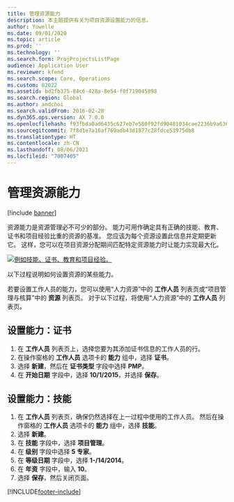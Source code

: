 ```yaml
---
title: 管理资源能力
description: 本主题提供有关为项目资源设置能力的信息。
author: Yowelle
ms.date: 09/01/2020
ms.topic: article
ms.prod: ''
ms.technology: ''
ms.search.form: ProjProjectsListPage
audience: Application User
ms.reviewer: kfend
ms.search.scope: Core, Operations
ms.custom: 82022
ms.assetid: bd2fb375-84c6-428a-8e54-f0f719045898
ms.search.region: Global
ms.author: andchoi
ms.search.validFrom: 2016-02-28
ms.dyn365.ops.version: AX 7.0.0
ms.openlocfilehash: f93fbda0ad6435c627eb7e580f92fd90481034cae2236b9a636195883470ca5c
ms.sourcegitcommit: 7f8d1e7a16af769adb43d1877c28fdce53975db8
ms.translationtype: HT
ms.contentlocale: zh-CN
ms.lasthandoff: 08/06/2021
ms.locfileid: "7007405"
---
```

# <a name="manage-resource-competencies"></a>管理资源能力

[!include [banner](../includes/banner.md)]

资源能力是资源管理必不可少的部分。 能力可用作确定具有正确的技能、教育、证书和项目经验比重的资源的基准。 您应该为每个资源设置此信息并定期更新它。 这样，您可以在项目资源分配期间匹配特定资源能力时让能力实现最大化。

[![例如技能、证书、教育和项目经验。](./media/projectresourcing06-1024x383.jpg)](./media/projectresourcing06.jpg)

以下过程说明如何设置资源的某些能力。

若要设置工作人员的能力，您可以使用“人力资源”中的 **工作人员** 列表页或“项目管理与核算”中的 **资源** 列表页。 对于以下过程，将使用“人力资源”中的 **工作人员** 列表页。

## <a name="set-up-competencies-certificates"></a>设置能力：证书

1. 在 **工作人员** 列表页上，选择您要为其添加证书信息的工作人员的行。
2. 在操作窗格的 **工作人员** 选项卡的 **能力** 组中，选择 **证书**。
3. 选择 **新建**，然后在 **证书类型** 字段中选择 **PMP**。
4. 在 **开始日期** 字段中，选择 **10/1/2015**，并选择 **保存**。

## <a name="set-up-competencies-skills"></a>设置能力：技能

1. 在 **工作人员** 列表页，确保仍然选择在上一过程中使用的工作人员。 然后在操作窗格的 **工作人员** 选项卡的 **能力** 组中，选择 **技能**。
2. 选择 **新建**。
3. 在 **技能** 字段中，选择 **项目管理**。
4. 在 **级别** 字段中选择 **5 专家**。
5. 在 **等级日期** 字段中，选择 **1-/14/2014**。
6. 在 **年资** 字段中，输入 **10**。
7. 选择 **保存**，然后关闭页面。


[!INCLUDE[footer-include](../includes/footer-banner.md)]